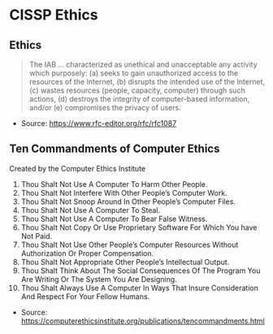 # CISSP Ethics

## Ethics

> The IAB  ... characterized as unethical and unacceptable any activity which purposely:
>       (a) seeks to gain unauthorized access to the resources of the
>           Internet,
>       (b) disrupts the intended use of the Internet,
>       (c) wastes resources (people, capacity, computer) through such
>           actions,
>       (d) destroys the integrity of computer-based information,
>    and/or
>       (e) compromises the privacy of users.

- Source: https://www.rfc-editor.org/rfc/rfc1087


## Ten Commandments of Computer Ethics

Created by the Computer Ethics Institute

1. Thou Shalt Not Use A Computer To Harm Other People.
2. Thou Shalt Not Interfere With Other People’s Computer Work.
3. Thou Shalt Not Snoop Around In Other People’s Computer Files.
4. Thou Shalt Not Use A Computer To Steal.
5. Thou Shalt Not Use A Computer To Bear False Witness.
6. Thou Shalt Not Copy Or Use Proprietary Software For Which You have Not Paid.
7. Thou Shalt Not Use Other People’s Computer Resources Without Authorization Or Proper Compensation.
8. Thou Shalt Not Appropriate Other People’s Intellectual Output.
9. Thou Shalt Think About The Social Consequences Of The Program You Are Writing Or The System You Are Designing.
10. Thou Shalt Always Use A Computer In Ways That Insure Consideration And Respect For Your Fellow Humans.

- Source: https://computerethicsinstitute.org/publications/tencommandments.html
